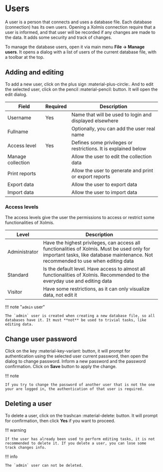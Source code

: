 # Users

A user is a person that connects and uses a database file. Each database (connection) has its own users. Opening a Xolmis connection require that a user is informed, and that user will be recorded if any changes are made to the data. It adds some security and track of changes.

To manage the database users, open it via main menu **File → Manage users**. It opens a dialog with a list of users of the current database file, with a toolbar at the top.

## Adding and editing

To add a new user, click on the plus sign :material-plus-circle:. And to edit the selected user, click on the pencil :material-pencil: button. It will open the edit dialog.

Field | Required | Description
--- | --- | ---
Username | Yes | Name that will be used to login and displayed elsewhere
Fullname | | Optionally, you can add the user real name
Access level | Yes | Defines some privileges or restrictions. It is explained below
Manage collection | | Allow the user to edit the collection data
Print reports | | Allow the user to generate and print or export reports
Export data | | Allow the user to export data
Import data | | Allow the user to import data

### Access levels

The access levels give the user the permissions to access or restrict some functionalities of Xolmis.

Level | Description
--- | ---
Administrator | Have the highest privileges, can access all functionalities of Xolmis. Must be used only for important tasks, like database maintenance. Not recommended to use when editing data
Standard | Is the default level. Have access to almost all functionalities of Xolmis. Recommended to the everyday use and editing data
Visitor | Have some restrictions, as it can only visualize data, not edit it

!!! note "`admin` user"

    The `admin` user is created when creating a new database file, so all databases have it. It must **not** be used to trivial tasks, like editing data.

## Change user password

Click on the key :material-key-variant: button, it will prompt for authentication using the selected user current password, then open the dialog to change password. Inform a new password and the password confirmation. Click on **Save** button to apply the change.

!!! note

    If you try to change the password of another user that is not the one your are logged in, the authentication of that user is required.

## Deleting a user

To delete a user, click on the trashcan :material-delete: button. It will prompt for confirmation, then click **Yes** if you want to proceed.

!!! warning

    If the user has already been used to perform editing tasks, it is not recommended to delete it. If you delete a user, you can lose some track changes info.

!!! info

    The `admin` user can not be deleted.
